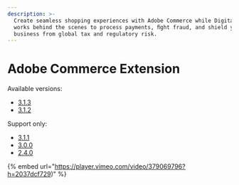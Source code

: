 ```yaml
---
description: >-
  Create seamless shopping experiences with Adobe Commerce while Digital River
  works behind the scenes to process payments, ﬁght fraud, and shield your
  business from global tax and regulatory risk.
---
```


# Adobe Commerce Extension

Available versions:

* [3.1.3](https://docs.digitalriver.com/magento/v/adobe-commerce-extension-3.1.3/)
* [3.1.2](https://docs.digitalriver.com/magento/v/adobe-commerce-extension-3.1.2/)

Support only:

* [3.1.1](https://docs.digitalriver.com/magento/v/adobe-commerce-extension-3.1.0/)
* [3.0.0](https://docs.digitalriver.com/magento/v/adobe-commerce-extension-3.0.0/)
* [2.4.0](https://docs.digitalriver.com/magento/v/adobe-commerce-extension-2.4.0/)





{% embed url="https://player.vimeo.com/video/379069796?h=2037dcf729)" %}
